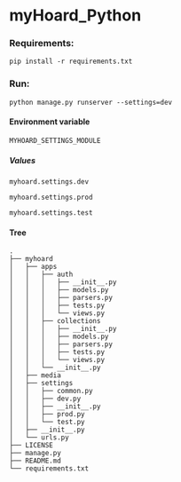 myHoard_Python
==============

### Requirements:

 ``pip install -r requirements.txt``

### Run:

``python manage.py runserver --settings=dev``

#### Environment variable

``MYHOARD_SETTINGS_MODULE``

##### Values

``myhoard.settings.dev``

``myhoard.settings.prod``

``myhoard.settings.test``

#### Tree

```
.
├── myhoard
│   ├── apps
│   │   ├── auth
│   │   │   ├── __init__.py
│   │   │   ├── models.py
│   │   │   ├── parsers.py
│   │   │   ├── tests.py
│   │   │   └── views.py
│   │   ├── collections
│   │   │   ├── __init__.py
│   │   │   ├── models.py
│   │   │   ├── parsers.py
│   │   │   ├── tests.py
│   │   │   └── views.py
│   │   └── __init__.py
│   ├── media
│   ├── settings
│   │   ├── common.py
│   │   ├── dev.py
│   │   ├── __init__.py
│   │   ├── prod.py
│   │   └── test.py
│   ├── __init__.py
│   └── urls.py
├── LICENSE
├── manage.py
├── README.md
└── requirements.txt
```